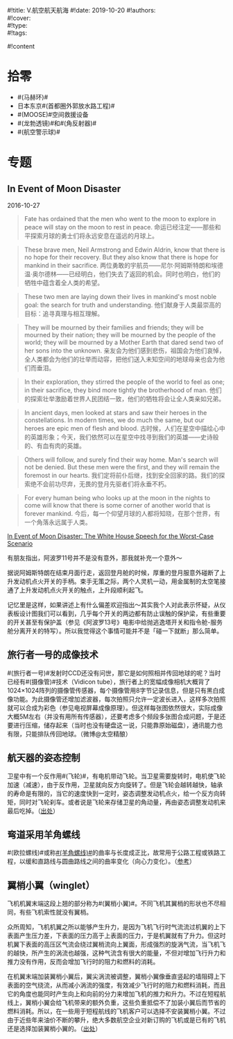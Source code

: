 #!title:    V.航空航天航海
#!date:     2019-10-20
#!authors:  
#!cover:    
#!type:     
#!tags:     

#!content

# 拾零

- #(马赫环)#
- 日本东京#(首都圈外郭放水路工程)#
- #(MOOSE)#空间救援设备
- #(龙勃透镜)#和#(角反射器)#
- #(航空警示球)#

# 专题

## In Event of Moon Disaster

2016-10-27

> Fate has ordained that the men who went to the moon to explore in peace will stay on the moon to rest in peace.
命运已经注定——那些和平探索月球的勇士们将永远安息在遥远的月球上。

> These brave men, Neil Armstrong and Edwin Aldrin, know that there is no hope for their recovery. But they also know that there is hope for mankind in their sacrifice.
两位勇敢的宇航员——尼尔·阿姆斯特朗和埃德温·奥尔德林——已经明白，他们失去了返回的机会。同时也明白，他们的牺牲中蕴含着全人类的希望。

> These two men are laying down their lives in mankind's most noble goal: the search for truth and understanding.
他们献身于人类最崇高的目标：追寻真理与相互理解。

> They will be mourned by their families and friends; they will be mourned by their nation; they will be mourned by the people of the world; they will be mourned by a Mother Earth that dared send two of her sons into the unknown.
亲友会为他们感到悲伤，祖国会为他们哀悼，全人类都会为他们的壮举而动容，把他们送入未知空间的地球母亲也会为他们而垂泪。

> In their exploration, they stirred the people of the world to feel as one; in their sacrifice, they bind more tightly the brotherhood of man.
他们的探索壮举激励着世界人民团结一致，他们的牺牲将会让全人类亲如兄弟。

> In ancient days, men looked at stars and saw their heroes in the constellations. In modern times, we do much the same, but our heroes are epic men of flesh and blood.
古时候，人们在星空中描绘心中的英雄形象；今天，我们依然可以在星空中找寻到我们的英雄——史诗般的、有血有肉的英雄。

> Others will follow, and surely find their way home. Man's search will not be denied. But these men were the first, and they will remain the foremost in our hearts.
我们定将前仆后继，找到安全回家的路。我们的探索绝不会前功尽弃，无畏的登月先驱者们将永垂不朽。

> For every human being who looks up at the moon in the nights to come will know that there is some corner of another world that is forever mankind.
今后，每一个仰望月球的人都将知晓，在那个世界，有一个角落永远属于人类。

[In Event of Moon Disaster: The White House Speech for the Worst-Case Scenario](http://mentalfloss.com/article/57908/event-moon-disaster-white-house-speech-worst-case-scenario)

有朋友指出，阿波罗11号并不是没有意外，那我就补充一个意外～

据说阿姆斯特朗在结束月面行走，返回登月舱的时候，厚重的登月服意外碰断了上升发动机点火开关的手柄。束手无策之际，两个人灵机一动，用金属制的太空笔接通了上升发动机点火开关的触点，上升段顺利起飞。

记忆里是这样，如果讲述上有什么偏差欢迎指出～其实我个人对此表示怀疑，从仪表板设计图我们可以看到，几乎每个开关的两边都有防止误触的保护梁，有些重要的开关甚至有保护盖（参见《阿波罗13号》电影中给抛逃逸塔开关和指令舱-服务舱分离开关的特写）。所以我觉得这个事情可能并不是「碰一下就断」那么简单。

## 旅行者一号的成像技术

#(旅行者一号)#发射时CCD还没有问世，那它是如何照相并传回地球的呢？当时已经有#(摄像管)#技术（Vidicon tube），旅行者上的宽幅成像相机大概背了1024×1024阵列的摄像管传感器，每个摄像管用8字节记录信息，但是只有黑白成像功能。为此摄像管还增加滤波器，每次拍照只允许一定波长进入，这样多次拍照就可以合成为彩色（参见电视屏幕成像原理）。但这样每张图依然很大，实际成像大概5M左右（并没有用所有传感器），还要考虑多个频段多张图合成问题，于是还要进行压缩，储存起来（当时也没有硬盘这一说，只能靠原始磁盘），通讯能力也有限，只能排队传回地球。（微博@太空精酿）

## 航天器的姿态控制

卫星中有一个反作用#(飞轮)#，有电机带动飞轮。当卫星需要旋转时，电机使飞轮加速（减速），由于反作用，卫星就向反方向旋转了。但是飞轮会越转越快，轴承的寿命是有限的，当它的速度快到一定时，姿态调整发动机点火，给一个反方向转矩，同时对飞轮刹车。或者说是飞轮来存储卫星的角动量，再由姿态调整发动机来最后吃掉。（[出处](https://www.zhihu.com/question/274067540/answer/418455140)）

## 弯道采用羊角螺线

#(欧拉螺线)#或称[#(羊角螺线)#](https://zh.wikipedia.org/wiki/%E7%BE%8A%E8%A7%92%E8%9E%BA%E7%BA%BF)的曲率与长度成正比，故常用于公路工程或铁路工程，以缓和直路线与圆曲路线之间的曲率变化（向心力变化）。（[参考](http://article.cechina.cn/18/0912/05/20180912055800.htm)）

## 翼梢小翼（winglet）

飞机机翼末端这段上翘的部分称为#(翼梢小翼)#。不同飞机其翼梢的形状也不尽相同，有些飞机索性就没有翼梢。

众所周知，飞机机翼之所以能够产生升力，是因为飞机飞行时气流流过机翼的上下表面产生压力差，下表面的压力高于上表面的压力，于是机翼就有了升力。但这时机翼下表面的高压区气流会绕过翼梢流向上翼面，形成强烈的旋涡气流，当飞机飞的越快，所产生的涡流也越强，这种气流含有很大的能量，不但对增加飞行升力和推力没有作用，反而会增加飞行时的阻力和燃料的消耗。

在机翼末端加装翼梢小翼后，翼尖涡流被调整，翼梢小翼像垂直竖起的墙阻碍上下表面的空气绕流，从而减小涡流的强度，有效减少飞行时的阻力和燃料消耗，而且它的角度也能同时产生向上和向前的分力来增加飞机的推力和升力。不过在短程航线上，翼梢小翼会给飞机带来的额外负重，这些负重抵偿不了加装小翼后而节省的燃料消耗。所以，在一些用于短程航线的飞机客户可以选择不安装翼梢小翼。不过由于近些年来油价不断的攀升，绝大多数航空企业对新订购的飞机或是已有的飞机还是选择加装翼梢小翼的。（[出处](https://www.zhihu.com/question/30766387/answer/102096037)）